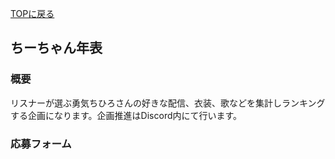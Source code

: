 [TOPに戻る](https://kkumt93.github.io/Chihiro_1stAnni/)
## ちーちゃん年表

### 概要
リスナーが選ぶ勇気ちひろさんの好きな配信、衣装、歌などを集計しランキングする企画になります。企画推進はDiscord内にて行います。

### 応募フォーム